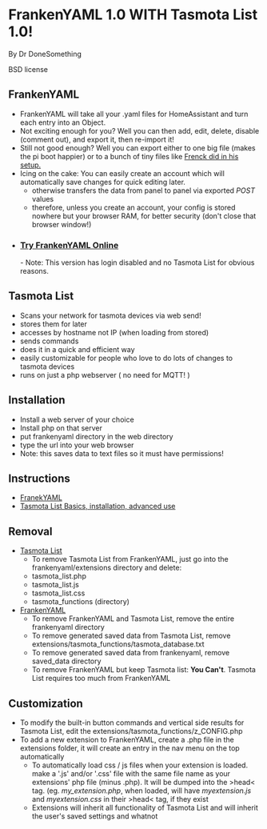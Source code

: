 <h1>FrankenYAML 1.0 WITH Tasmota List 1.0!</h1>

By Dr DoneSomething

BSD license

<h2>FrankenYAML</h2>

  - FrankenYAML will take all your .yaml files for HomeAssistant and turn each entry into an Object.
  - Not exciting enough for you? Well you can then add, edit, delete, disable (comment out), and export it, then re-import it!
  - Still not good enough? Well you can export either to one big file (makes the pi boot happier) or to a bunch of tiny files like <a href="https://www.youtube.com/watch?v=lndeybw21PY">Frenck did in his setup.</a>
  - Icing on the cake: You can easily create an account which will automatically save changes for quick editing later.
      - otherwise transfers the data from panel to panel via exported _POST_ values
      - therefore, unless you create an account, your config is stored nowhere but your browser RAM, for better security (don't close that browser window!)
  - <h3><a href="https://drdonesomething.com/FrankenYAML/">Try FrankenYAML Online</a></h3>
      - Note: This version has login disabled and no Tasmota List for obvious reasons.
 
 <h2>Tasmota List</h2>
 
  - Scans your network for tasmota devices via web send!
  - stores them for later
  - accesses by hostname not IP (when loading from stored)
  - sends commands
  - does it in a quick and efficient way
  - easily customizable for people who love to do lots of changes to tasmota devices
  - runs on just a php webserver ( no need for MQTT! )

<h2>Installation</h2>

  - Install a web server of your choice
  - Install php on that server
  - put frankenyaml directory in the web directory
  - type the url into your web browser
  - Note: this saves data to text files so it must have permissions!

<h2>Instructions</h2>

  - <a href="https://www.youtube.com/watch?v=4iPefBPq0Wo">FranekYAML</a>
  - <a href="https://www.youtube.com/watch?v=-sv9vlIR-7U">Tasmota List Basics, installation, advanced use</a>

<h2>Removal</h2>

  - <u>Tasmota List</u>
    - To remove Tasmota List from FrankenYAML, just go into the frankenyaml/extensions directory and delete:
    - tasmota_list.php
    - tasmota_list.js
    - tasmota_list.css
    - tasmota_functions (directory)
  - <u>FrankenYAML</u>
    - To remove FrankenYAML and Tasmota List, remove the entire frankenyaml directory
    - To remove generated saved data from Tasmota List, remove extensions/tasmota_functions/tasmota_database.txt
    - To remove generated saved data from frankenyaml, remove saved_data directory
    - To remove FrankenYAML but keep Tasmota list: <b>You Can't</b>. Tasmota List requires too much from FrankenYAML
 
<h2>Customization</h2>

  - To modify the built-in button commands and vertical side results for Tasmota List, edit the extensions/tasmota_functions/z_CONFIG.php
  - To add a new extension to FrankenYAML, create a .php file in the extensions folder, it will create an entry in the nav menu on the top automatically
    - To automatically load css / js files when your extension is loaded. make a '.js' and/or '.css' file with the same file name as your extensions' php file (minus .php). It will be dumped into the &gt;head&lt; tag. (eg. <i>my_extension.php</i>, when loaded, will have <i>myextension.js</i> and <i>myextension.css</i> in their &gt;head&lt; tag, if they exist
    - Extensions will inherit all functionality of Tasmota List and will inherit the user's saved settings and whatnot
        
